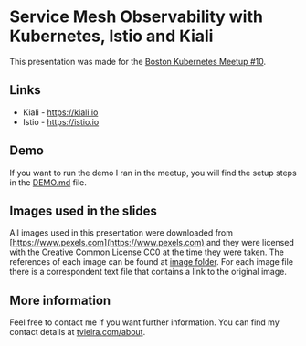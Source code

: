 # Service Mesh Observability with Kubernetes, Istio and Kiali

This presentation was made for the [Boston Kubernetes Meetup #10](https://www.meetup.com/Boston-Kubernetes-Meetup/events/252384637/).

## Links

* Kiali - https://kiali.io
* Istio - https://istio.io

## Demo

If you want to run the demo I ran in the meetup, you will find the setup steps in the [DEMO.md](DEMO.md) file.

## Images used in the slides
All images used in this presentation were downloaded from [https://www.pexels.com](https://www.pexels.com) and they were licensed with the Creative Common License CC0 at the time they were taken. The references of each image can be found at [image folder](/img). For each image file there is a correspondent text file that contains a link to the original image.

## More information

Feel free to contact me if you want further information. You can find my contact details at [tvieira.com/about](http://tvieira.com/about).
